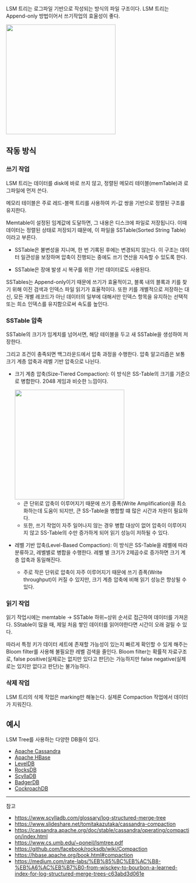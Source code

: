 LSM 트리는 로그파일 기반으로 작성되는 방식의 파일 구조이다. LSM 트리는 Append-only 방법이어서 쓰기작업의 효울성이 좋다.

<img src="https://github.com/user-attachments/assets/78524848-9757-49ca-a543-7f7f4a53b5a3" style="height: 300px"/>


## 작동 방식

### 쓰기 작업

LSM 트리는 데이터를 disk에 바로 쓰지 않고, 정렬된 메모리 테이블(memTable)과 로그파일에 먼저 쓴다. 

메모리 테이블은 주로 레드-블랙 트리를 사용하여 키-값 쌍을 기반으로 정렬된 구조를 유지한다.

Memtable이 설정된 임계값에 도달하면, 그 내용은 디스크에 파일로 저장됩니다. 이때 데이터는 정렬된 상태로 저장되기 떄문에, 이 파일을 SSTable(Sorted String Table)이라고 부른다.

- SSTable은 불변성을 지니며, 한 번 기록된 후에는 변경되지 않는다. 이 구조는 데이터 일관성을 보장하며 압축이 진행되는 중에도 쓰기 연산을 지속할 수 있도록 한다.

- SSTable은 장애 발생 시 복구를 위한 기반 데이터로도 사용된다.
  
SSTables는 Append-only이기 때문에 쓰기가 효율적이고, 블록 내의 블록과 키를 찾기 위해 이진 검색과 인덱스 파일 읽기가 효율적이다. 또한 키를 개별적으로 저장하는 대신, 모든 개별 레코드가 아닌 데이터의 일부에 대해서만 인덱스 항목을 유지하는 선택적 또는 희소 인덱스를 유지함으로써 속도를 높인다.

### SSTable 압축

SSTable의 크기가 임계치를 넘어서면, 해당 테이블을 두고 새 SSTable을 생성하여 저장한다.

그리고 조건이 충족되면 백그라운드에서 압축 과정을 수행한다. 압축 알고리즘은 보통 크기 계층 압축과 레벨 기반 압축으로 나뉜다.

- 크기 계층 압축(Size-Tiered Compaction): 이 방식은 SS-Table의 크기를 기준으로 병합한다. 2048 게임과 비슷한 느낌이다.

    <img src="https://github.com/user-attachments/assets/a52243cc-41eb-40c4-a8d2-0fa094cfaab9" style="height: 300px"/>

    - 큰 단위로 압축이 이루어지기 때문에 쓰기 증폭(Write Amplification)을 최소화하는데 도움이 되지만, 큰 SS-Table을 병합할 떄 많은 시간과 자원이 필요하다.
    - 또한, 쓰기 작업이 자주 일어나지 않는 경우 병합 대상이 없어 압축이 이루어지지 않고 SS-Table의 수만 증가하게 되어 읽기 성능이 저하될 수 있다.

- 레벨 기반 압축(Level-Based Compaction): 이 방식은 SS-Table을 레벨에 따라 분류하고, 레벨별로 병합을 수행한다. 레벨 별 크기가 2제곱수로 증가하면 크기 계층 압축과 동일해진다.

  - 주로 작은 단위로 압축이 자주 이루어지기 때문에 쓰기 증폭(Write throughput)이 커질 수 있지만, 크기 계층 압축에 비해 읽기 성능은 향상될 수 있다.

### 읽기 작업

읽기 작업시에는 memtable -> SSTable 하위~상위 순서로 접근하여 데이터를 가져온다. SStable이 많을 때, 제일 처음 쌓인 데이터를 읽어야한다면 시간이 오래 걸릴 수 있다.

따라서 특정 키가 데이터 세트에 존재할 가능성이 있는지 빠르게 확인할 수 있게 해주는 Bloom filter를 사용해 불필요한 레벨 검색을 줄인다. Bloom filter는 확률적 자료구조로, false positive(실제로는 없지만 있다고 판단)는 가능하지만 false negative(실제로는 있지만 없다고 판단)는 불가능하다.
  
### 삭제 작업

LSM 트리의 삭제 작업은 marking만 해놓는다. 실제론 Compaction 작업에서 데이터가 지워진다.

## 예시

LSM Tree를 사용하는 다양한 DB들이 있다.

- [Apache Cassandra](https://github.com/apache/cassandra)
- [Apache HBase](https://github.com/apache/hbase)
- [LevelDB](https://github.com/google/leveldb)
- [RocksDB](https://github.com/facebook/rocksdb)
- [ScyllaDB](https://github.com/scylladb/scylladb)
- [BadgerDB](https://github.com/dgraph-io/badger)
- [CockroachDB](https://github.com/cockroachdb/cockroach)

---
참고
- https://www.scylladb.com/glossary/log-structured-merge-tree
- https://www.slideshare.net/tomitakazutaka/cassandra-compaction
- https://cassandra.apache.org/doc/stable/cassandra/operating/compaction/index.html
- https://www.cs.umb.edu/~poneil/lsmtree.pdf
- https://github.com/facebook/rocksdb/wiki/Compaction
- https://hbase.apache.org/book.html#compaction
- https://medium.com/rate-labs/%EB%85%BC%EB%AC%B8-%EB%A6%AC%EB%B7%B0-from-wisckey-to-bourbon-a-learned-index-for-log-structured-merge-trees-c63abd3d061e